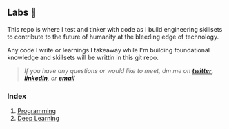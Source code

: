 ## Labs 🧪

This repo is where I test and tinker with code as I build engineering skillsets to contribute to the future of humanity at the bleeding edge of technology.

Any code I write or learnings I takeaway while I'm building foundational knowledge and skillsets will be writtin in this git repo.

> _If you have any questions or would like to meet, dm me on **[twitter](https://twitter.com/vxnuaj)**, **[linkedin](https://linkedin.com/in/vxnuaj)**, or **[email](mailto:vxnuaj@gmail.com)**_

### Index

1. [Programming](Programming)
2. [Deep Learning](Deep-Learning)

